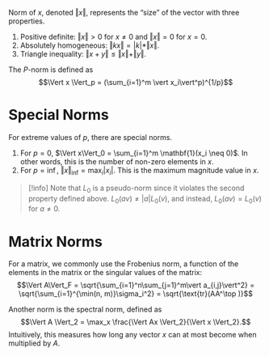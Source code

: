 Norm of $x$, denoted $\Vert x \Vert$, represents the “size” of the vector with three properties.
1. Positive definite: $\Vert x \Vert > 0$ for $x \neq 0$ and $\Vert x \Vert = 0$ for $x = 0$.
2. Absolutely homogeneous: $\Vert kx \Vert = \vert k \vert * \Vert x \Vert$.
3. Triangle inequality: $\Vert x + y \Vert \leq \Vert x \Vert + \Vert y \Vert$.

The $P$-norm is defined as $$\Vert x \Vert_p = (\sum_{i=1}^m \vert x_i\vert^p)^{1/p}$$

# Special Norms
For extreme values of $p$, there are special norms.
1. For $p = 0$, $\Vert x\Vert_0 = \sum_{i=1}^m \mathbf{1}(x_i \neq 0)$. In other words, this is the number of non-zero elements in $x$.
2. For $p = \inf$, $\Vert x\Vert_{\inf} = \max_i \vert x_i\vert$. This is the maximum magnitude value in $x$.

> [!info]
> Note that $L_0$ is a pseudo-norm since it violates the second property defined above. $L_0(av) \neq \vert a\vert L_0(v)$, and instead, $L_0(av) = L_0(v)$ for $a \neq 0$.

# Matrix Norms
For a matrix, we commonly use the Frobenius norm, a function of the elements in the matrix or the singular values of the matrix: $$\Vert A\Vert_F = \sqrt{\sum_{i=1}^n\sum_{j=1}^m\vert a_{i,j}\vert^2} = \sqrt{\sum_{i=1}^{\min(n, m)}\sigma_i^2} = \sqrt{\text{tr}(AA^\top )}$$

Another norm is the spectral norm, defined as $$\Vert A \Vert_2 = \max_x \frac{\Vert Ax \Vert_2}{\Vert x \Vert_2}.$$ Intuitively, this measures how long any vector $x$ can at most become when multiplied by $A$.